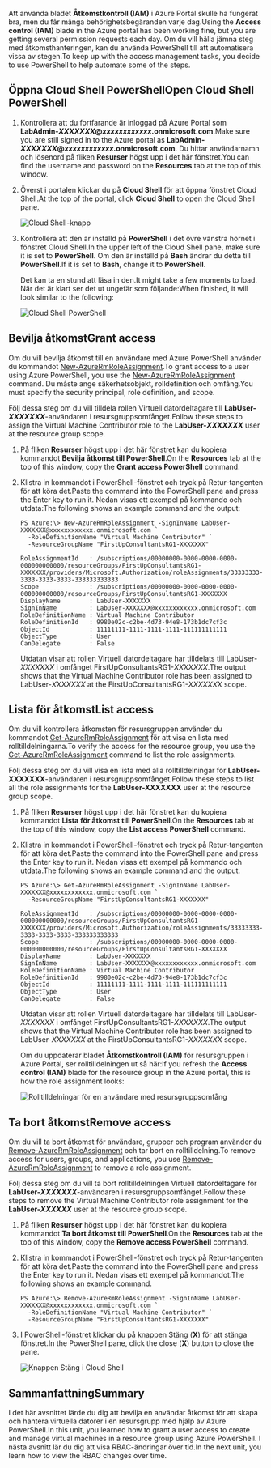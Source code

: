 <span data-ttu-id="6c0a0-101">Att använda bladet **Åtkomstkontroll (IAM)** i Azure Portal skulle ha fungerat bra, men du får många behörighetsbegäranden varje dag.</span><span class="sxs-lookup"><span data-stu-id="6c0a0-101">Using the **Access control (IAM)** blade in the Azure portal has been working fine, but you are getting several permission requests each day.</span></span> <span data-ttu-id="6c0a0-102">Om du vill hålla jämna steg med åtkomsthanteringen, kan du använda PowerShell till att automatisera vissa av stegen.</span><span class="sxs-lookup"><span data-stu-id="6c0a0-102">To keep up with the access management tasks, you decide to use PowerShell to help automate some of the steps.</span></span>

## <a name="open-cloud-shell-powershell"></a><span data-ttu-id="6c0a0-103">Öppna Cloud Shell PowerShell</span><span class="sxs-lookup"><span data-stu-id="6c0a0-103">Open Cloud Shell PowerShell</span></span>

1. <span data-ttu-id="6c0a0-104">Kontrollera att du fortfarande är inloggad på Azure Portal som **LabAdmin-_XXXXXXX_@_xxxxxxxxxxxx_.onmicrosoft.com**.</span><span class="sxs-lookup"><span data-stu-id="6c0a0-104">Make sure you are still signed in to the Azure portal as **LabAdmin-_XXXXXXX_@_xxxxxxxxxxxx_.onmicrosoft.com**.</span></span> <span data-ttu-id="6c0a0-105">Du hittar användarnamn och lösenord på fliken **Resurser** högst upp i det här fönstret.</span><span class="sxs-lookup"><span data-stu-id="6c0a0-105">You can find the username and password on the **Resources** tab at the top of this window.</span></span>

1. <span data-ttu-id="6c0a0-106">Överst i portalen klickar du på **Cloud Shell** för att öppna fönstret Cloud Shell.</span><span class="sxs-lookup"><span data-stu-id="6c0a0-106">At the top of the portal, click **Cloud Shell** to open the Cloud Shell pane.</span></span>

    ![Cloud Shell-knapp](../media-draft/6-cloud-shell-button.png)

1. <span data-ttu-id="6c0a0-108">Kontrollera att den är inställd på **PowerShell** i det övre vänstra hörnet i fönstret Cloud Shell.</span><span class="sxs-lookup"><span data-stu-id="6c0a0-108">In the upper left of the Cloud Shell pane, make sure it is set to **PowerShell**.</span></span> <span data-ttu-id="6c0a0-109">Om den är inställd på **Bash** ändrar du detta till **PowerShell**.</span><span class="sxs-lookup"><span data-stu-id="6c0a0-109">If it is set to **Bash**, change it to **PowerShell**.</span></span>

    <span data-ttu-id="6c0a0-110">Det kan ta en stund att läsa in den.</span><span class="sxs-lookup"><span data-stu-id="6c0a0-110">It might take a few moments to load.</span></span> <span data-ttu-id="6c0a0-111">När det är klart ser det ut ungefär som följande:</span><span class="sxs-lookup"><span data-stu-id="6c0a0-111">When finished, it will look similar to the following:</span></span>

    ![Cloud Shell PowerShell](../media-draft/6-cloud-shell-powershell.png)

## <a name="grant-access"></a><span data-ttu-id="6c0a0-113">Bevilja åtkomst</span><span class="sxs-lookup"><span data-stu-id="6c0a0-113">Grant access</span></span>

<span data-ttu-id="6c0a0-114">Om du vill bevilja åtkomst till en användare med Azure PowerShell använder du kommandot [New-AzureRmRoleAssignment](/powershell/module/azurerm.resources/new-azurermroleassignment).</span><span class="sxs-lookup"><span data-stu-id="6c0a0-114">To grant access to a user using Azure PowerShell, you use the [New-AzureRmRoleAssignment](/powershell/module/azurerm.resources/new-azurermroleassignment) command.</span></span> <span data-ttu-id="6c0a0-115">Du måste ange säkerhetsobjekt, rolldefinition och omfång.</span><span class="sxs-lookup"><span data-stu-id="6c0a0-115">You must specify the security principal, role definition, and scope.</span></span>

<span data-ttu-id="6c0a0-116">Följ dessa steg om du vill tilldela rollen Virtuell datordeltagare till **LabUser-_XXXXXXX_**-användaren i resursgruppsomfånget.</span><span class="sxs-lookup"><span data-stu-id="6c0a0-116">Follow these steps to assign the Virtual Machine Contributor role to the **LabUser-_XXXXXXX_** user at the resource group scope.</span></span>

1. <span data-ttu-id="6c0a0-117">På fliken **Resurser** högst upp i det här fönstret kan du kopiera kommandot **Bevilja åtkomst till PowerShell**.</span><span class="sxs-lookup"><span data-stu-id="6c0a0-117">On the **Resources** tab at the top of this window, copy the **Grant access PowerShell** command.</span></span>

1. <span data-ttu-id="6c0a0-118">Klistra in kommandot i PowerShell-fönstret och tryck på Retur-tangenten för att köra det.</span><span class="sxs-lookup"><span data-stu-id="6c0a0-118">Paste the command into the PowerShell pane and press the Enter key to run it.</span></span> <span data-ttu-id="6c0a0-119">Nedan visas ett exempel på kommando och utdata:</span><span class="sxs-lookup"><span data-stu-id="6c0a0-119">The following shows an example command and the output:</span></span>

    ```Example
    PS Azure:\> New-AzureRmRoleAssignment -SignInName LabUser-XXXXXXX@xxxxxxxxxxxx.onmicrosoft.com `
      -RoleDefinitionName "Virtual Machine Contributor" `
      -ResourceGroupName "FirstUpConsultantsRG1-XXXXXXX"

    RoleAssignmentId   : /subscriptions/00000000-0000-0000-0000-000000000000/resourceGroups/FirstUpConsultantsRG1-XXXXXXX/providers/Microsoft.Authorization/roleAssignments/33333333-3333-3333-3333-333333333333
    Scope              : /subscriptions/00000000-0000-0000-0000-000000000000/resourceGroups/FirstUpConsultantsRG1-XXXXXXX
    DisplayName        : LabUser-XXXXXXX
    SignInName         : LabUser-XXXXXXX@xxxxxxxxxxxx.onmicrosoft.com
    RoleDefinitionName : Virtual Machine Contributor
    RoleDefinitionId   : 9980e02c-c2be-4d73-94e8-173b1dc7cf3c
    ObjectId           : 11111111-1111-1111-1111-111111111111
    ObjectType         : User
    CanDelegate        : False
    ```

    <span data-ttu-id="6c0a0-120">Utdatan visar att rollen Virtuell datordeltagare har tilldelats till LabUser-_XXXXXXX_ i omfånget FirstUpConsultantsRG1-_XXXXXXX_.</span><span class="sxs-lookup"><span data-stu-id="6c0a0-120">The output shows that the Virtual Machine Contributor role has been assigned to LabUser-_XXXXXXX_ at the FirstUpConsultantsRG1-_XXXXXXX_ scope.</span></span>

## <a name="list-access"></a><span data-ttu-id="6c0a0-121">Lista för åtkomst</span><span class="sxs-lookup"><span data-stu-id="6c0a0-121">List access</span></span>

<span data-ttu-id="6c0a0-122">Om du vill kontrollera åtkomsten för resursgruppen använder du kommandot [Get-AzureRmRoleAssignment](/powershell/module/azurerm.resources/get-azurermroleassignment) för att visa en lista med rolltilldelningarna.</span><span class="sxs-lookup"><span data-stu-id="6c0a0-122">To verify the access for the resource group, you use the [Get-AzureRmRoleAssignment](/powershell/module/azurerm.resources/get-azurermroleassignment) command to list the role assignments.</span></span>

<span data-ttu-id="6c0a0-123">Följ dessa steg om du vill visa en lista med alla rolltilldelningar för **LabUser-XXXXXXX**-användaren i resursgruppsomfånget.</span><span class="sxs-lookup"><span data-stu-id="6c0a0-123">Follow these steps to list all the role assignments for the **LabUser-XXXXXXX** user at the resource group scope.</span></span>

1. <span data-ttu-id="6c0a0-124">På fliken **Resurser** högst upp i det här fönstret kan du kopiera kommandot **Lista för åtkomst till PowerShell**.</span><span class="sxs-lookup"><span data-stu-id="6c0a0-124">On the **Resources** tab at the top of this window, copy the **List access PowerShell** command.</span></span>

1. <span data-ttu-id="6c0a0-125">Klistra in kommandot i PowerShell-fönstret och tryck på Retur-tangenten för att köra det.</span><span class="sxs-lookup"><span data-stu-id="6c0a0-125">Paste the command into the PowerShell pane and press the Enter key to run it.</span></span> <span data-ttu-id="6c0a0-126">Nedan visas ett exempel på kommando och utdata.</span><span class="sxs-lookup"><span data-stu-id="6c0a0-126">The following shows an example command and the output.</span></span>

    ```Example
    PS Azure:\> Get-AzureRmRoleAssignment -SignInName LabUser-XXXXXXX@xxxxxxxxxxxx.onmicrosoft.com `
      -ResourceGroupName "FirstUpConsultantsRG1-XXXXXXX"

    RoleAssignmentId   : /subscriptions/00000000-0000-0000-0000-000000000000/resourceGroups/FirstUpConsultantsRG1-XXXXXXX/providers/Microsoft.Authorization/roleAssignments/33333333-3333-3333-3333-333333333333
    Scope              : /subscriptions/00000000-0000-0000-0000-000000000000/resourceGroups/FirstUpConsultantsRG1-XXXXXXX
    DisplayName        : LabUser-XXXXXXX
    SignInName         : LabUser-XXXXXXX@xxxxxxxxxxxx.onmicrosoft.com 
    RoleDefinitionName : Virtual Machine Contributor
    RoleDefinitionId   : 9980e02c-c2be-4d73-94e8-173b1dc7cf3c
    ObjectId           : 11111111-1111-1111-1111-111111111111
    ObjectType         : User
    CanDelegate        : False
    ```

    <span data-ttu-id="6c0a0-127">Utdatan visar att rollen Virtuell datordeltagare har tilldelats till LabUser-_XXXXXXX_ i omfånget FirstUpConsultantsRG1-_XXXXXXX_.</span><span class="sxs-lookup"><span data-stu-id="6c0a0-127">The output shows that the Virtual Machine Contributor role has been assigned to LabUser-_XXXXXXX_ at the FirstUpConsultantsRG1-_XXXXXXX_ scope.</span></span>

    <span data-ttu-id="6c0a0-128">Om du uppdaterar bladet **Åtkomstkontroll (IAM)** för resursgruppen i Azure Portal, ser rolltilldelningen ut så här:</span><span class="sxs-lookup"><span data-stu-id="6c0a0-128">If you refresh the **Access control (IAM)** blade for the resource group in the Azure portal, this is how the role assignment looks:</span></span>

    ![Rolltilldelningar för en användare med resursgruppsomfång](../media-draft/6-cloud-shell-access-control.png)

## <a name="remove-access"></a><span data-ttu-id="6c0a0-130">Ta bort åtkomst</span><span class="sxs-lookup"><span data-stu-id="6c0a0-130">Remove access</span></span>

<span data-ttu-id="6c0a0-131">Om du vill ta bort åtkomst för användare, grupper och program använder du [Remove-AzureRmRoleAssignment](/powershell/module/azurerm.resources/remove-azurermroleassignment) och tar bort en rolltilldelning.</span><span class="sxs-lookup"><span data-stu-id="6c0a0-131">To remove access for users, groups, and applications, you use [Remove-AzureRmRoleAssignment](/powershell/module/azurerm.resources/remove-azurermroleassignment) to remove a role assignment.</span></span>

<span data-ttu-id="6c0a0-132">Följ dessa steg om du vill ta bort rolltilldelningen Virtuell datordeltagare för **LabUser-_XXXXXXX_**-användaren i resursgruppsomfånget.</span><span class="sxs-lookup"><span data-stu-id="6c0a0-132">Follow these steps to remove the Virtual Machine Contributor role assignment for the **LabUser-_XXXXXX_** user at the resource group scope.</span></span>

1. <span data-ttu-id="6c0a0-133">På fliken **Resurser** högst upp i det här fönstret kan du kopiera kommandot **Ta bort åtkomst till PowerShell**.</span><span class="sxs-lookup"><span data-stu-id="6c0a0-133">On the **Resources** tab at the top of this window, copy the **Remove access PowerShell** command.</span></span>

1. <span data-ttu-id="6c0a0-134">Klistra in kommandot i PowerShell-fönstret och tryck på Retur-tangenten för att köra det.</span><span class="sxs-lookup"><span data-stu-id="6c0a0-134">Paste the command into the PowerShell pane and press the Enter key to run it.</span></span> <span data-ttu-id="6c0a0-135">Nedan visas ett exempel på kommandot.</span><span class="sxs-lookup"><span data-stu-id="6c0a0-135">The following shows an example command.</span></span>

    ```Example
    PS Azure:\> Remove-AzureRmRoleAssignment -SignInName LabUser-XXXXXXX@xxxxxxxxxxxx.onmicrosoft.com `
      -RoleDefinitionName "Virtual Machine Contributor" `
      -ResourceGroupName "FirstUpConsultantsRG1-XXXXXXX"
    ```

1. <span data-ttu-id="6c0a0-136">I PowerShell-fönstret klickar du på knappen Stäng (**X**) för att stänga fönstret.</span><span class="sxs-lookup"><span data-stu-id="6c0a0-136">In the PowerShell pane, click the close (**X**) button to close the pane.</span></span>

    ![Knappen Stäng i Cloud Shell](../media-draft/6-cloud-shell-close.png)


## <a name="summary"></a><span data-ttu-id="6c0a0-138">Sammanfattning</span><span class="sxs-lookup"><span data-stu-id="6c0a0-138">Summary</span></span>

<span data-ttu-id="6c0a0-139">I det här avsnittet lärde du dig att bevilja en användar åtkomst för att skapa och hantera virtuella datorer i en resursgrupp med hjälp av Azure PowerShell.</span><span class="sxs-lookup"><span data-stu-id="6c0a0-139">In this unit, you learned how to grant a user access to create and manage virtual machines in a resource group using Azure PowerShell.</span></span> <span data-ttu-id="6c0a0-140">I nästa avsnitt lär du dig att visa RBAC-ändringar över tid.</span><span class="sxs-lookup"><span data-stu-id="6c0a0-140">In the next unit, you learn how to view the RBAC changes over time.</span></span>
